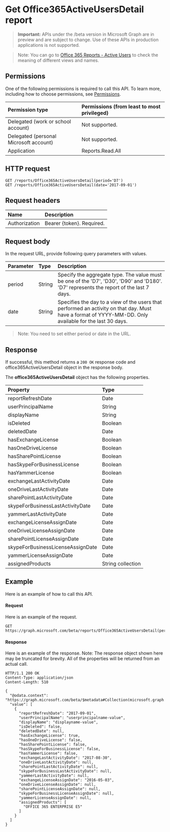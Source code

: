 # Get Office365ActiveUsersDetail report

> **Important:** APIs under the /beta version in Microsoft Graph are in preview and are subject to change. Use of these APIs in production applications is not supported.

> Note: You can go to [Office 365 Reports - Active Users](https://support.office.com/client/Active-Users-fc1cf1d0-cd84-43fd-adb7-a4c4dfa8112d) to check the meaning of different views and names.

## Permissions

One of the following permissions is required to call this API. To learn more, including how to choose permissions, see [Permissions](../../../concepts/permissions_reference.md).

|Permission type      | Permissions (from least to most privileged)              |
|:--------------------|:---------------------------------------------------------|
|Delegated (work or school account) | Not supported.    |
|Delegated (personal Microsoft account) | Not supported.    |
|Application | Reports.Read.All |

## HTTP request

<!-- { "blockType": "ignored" } -->

```http
GET /reports/Office365ActiveUsersDetail(period='D7')
GET /reports/Office365ActiveUsersDetail(date='2017-09-01')
```

## Request headers

| Name       | Description|
|:---------------|:----------|
| Authorization  | Bearer {token}. Required. |

## Request body

In the request URL, provide following query parameters with values.

| Parameter   | Type|Description|
|:---------------|:--------|:----------|
|period|String|Specify the aggregate type. The value must be one of the 'D7', 'D30', 'D90' and 'D180'. 'D7' represents the report of the last 7 days.|
|date|String|Specifies the day to a view of the users that performed an activity on that day. Must have a format of YYYY-MM-DD. Only available for the last 30 days.|

> Note: You need to set either period or date in the URL.

## Response

If successful, this method returns a `200 OK` response code and office365ActiveUsersDetail object in the response body.

The **office365ActiveUsersDetail** object has the following properties.

| Property       | Type|
|:---------------|:----------|
|reportRefreshDate|Date|
|userPrincipalName|String|
|displayName|String|
|isDeleted|Boolean|
|deletedDate|Date|
|hasExchangeLicense|Boolean|
|hasOneDriveLicense|Boolean|
|hasSharePointLicense|Boolean|
|hasSkypeForBusinessLicense|Boolean|
|hasYammerLicense|Boolean|
|exchangeLastActivityDate|Date|
|oneDriveLastActivityDate|Date|
|sharePointLastActivityDate|Date|
|skypeForBusinessLastActivityDate|Date|
|yammerLastActivityDate|Date|
|exchangeLicenseAssignDate|Date|
|oneDriveLicenseAssignDate|Date|
|sharePointLicenseAssignDate|Date|
|skypeForBusinessLicenseAssignDate|Date|
|yammerLicenseAssignDate|Date|
|assignedProducts|String collection|

## Example

Here is an example of how to call this API.

#### Request

Here is an example of the request.

```http
GET https://graph.microsoft.com/beta/reports/Office365ActiveUsersDetail(period='D7')
```

#### Response

Here is an example of the response.
Note: The response object shown here may be truncated for brevity. All of the properties will be returned from an actual call.
```http
HTTP/1.1 200 OK
Content-Type: application/json
Content-Length: 510

{
  "@odata.context": "https://graph.microsoft.com/beta/$metadata#Collection(microsoft.graph.office365ActiveUsersDetail)", 
  "value": [
    {
      "reportRefreshDate": "2017-09-01", 
      "userPrincipalName": "userprincipalname-value", 
      "displayName": "displayname-value", 
      "isDeleted": false, 
      "deletedDate": null, 
      "hasExchangeLicense": true, 
      "hasOneDriveLicense": false, 
      "hasSharePointLicense": false, 
      "hasSkypeForBusinessLicense": false, 
      "hasYammerLicense": false, 
      "exchangeLastActivityDate": "2017-08-30", 
      "oneDriveLastActivityDate": null, 
      "sharePointLastActivityDate": null, 
      "skypeForBusinessLastActivityDate": null, 
      "yammerLastActivityDate": null, 
      "exchangeLicenseAssignDate": "2016-05-03", 
      "oneDriveLicenseAssignDate": null, 
      "sharePointLicenseAssignDate": null, 
      "skypeForBusinessLicenseAssignDate": null, 
      "yammerLicenseAssignDate": null, 
      "assignedProducts": [
        "OFFICE 365 ENTERPRISE E5"
      ]
    }
  ]
}
```